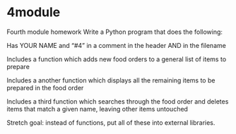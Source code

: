 # 4module
Fourth module homework
Write a Python program that does the following:


Has YOUR NAME and “#4” in a comment in the header AND in the filename

Includes a function which adds new food orders to a general list of items to prepare

Includes a another function which displays all the remaining items to be prepared in the food order

Includes a third function which searches through the food order and deletes items that match a given name, leaving other items untouched  

Stretch goal: instead of functions, put all of these into external libraries.

